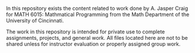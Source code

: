 In this repository exists the content related to work done by A. Jasper Craig for MATH 6015: Mathmatical Programming from the Math Department of the University of Cincinnati.

The work in this repository is intended for private use to complete assignments, projects, and general work. All files located here are not to be shared unless for instructor evaluation or properly assigned group work. 